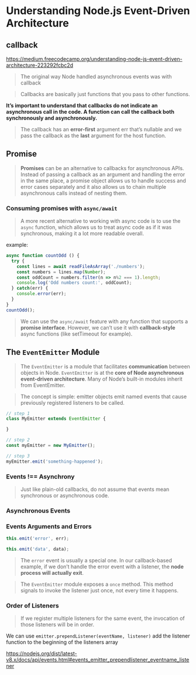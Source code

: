 # Understanding Node.js Event-Driven Architecture

## callback
https://medium.freecodecamp.org/understanding-node-js-event-driven-architecture-223292fcbc2d

> The original way Node handled asynchronous events was with callback

>Callbacks are basically just functions that you pass to other functions.

**It’s important to understand that callbacks do not indicate an asynchronous call in the code. A function can call the callback both synchronously and asynchronously.**

> The callback has an **error-first** argument err that’s nullable and we pass the callback as the **last** argument for the host function.


## Promise

> **Promises** can be an alternative to callbacks for asynchronous APIs. Instead of passing a callback as an argument and handling the error in the same place, a promise object allows us to handle success and error cases separately and it also allows us to chain multiple asynchronous calls instead of nesting them.


### Consuming promises with `async/await`

> A more recent alternative to working with async code is to use the `async` function, which allows us to treat async code as if it was synchronous, making it a lot more readable overall.

example:
``` javascript
async function countOdd () {
  try {
    const lines = await readFileAsArray('./numbers');
    const numbers = lines.map(Number);
    const oddCount = numbers.filter(n => n%2 === 1).length;
    console.log('Odd numbers count:', oddCount);
  } catch(err) {
    console.error(err);
  }
}
countOdd();
```

> We can use the `async/await` feature with any function that supports a **promise interface**. However, we can’t use it with **callback-style** async functions (like setTimeout for example).



## The `EventEmitter` Module

> The `EventEmitter` is a module that facilitates **communication** between objects in Node. `EventEmitter` is at the **core of Node asynchronous event-driven architecture**. Many of Node’s built-in modules inherit from EventEmitter.

> The concept is simple: emitter objects emit named events that cause previously registered listeners to be called.

``` javascript
// step 1
class MyEmitter extends EventEmitter {

}

// step 2
const myEmitter = new MyEmitter();

// step 3
myEmitter.emit('something-happened');

```

### Events !== Asynchrony

> Just like plain-old callbacks, do not assume that events mean synchronous or asynchronous code.

### Asynchronous Events

### Events Arguments and Errors

``` javascript
this.emit('error', err);

this.emit('data', data);
```

> The `error` event is usually a special one. In our callback-based example, if we don’t handle the error event with a listener, the **node process will actually exit**.

> The `EventEmitter` module exposes a `once` method. This method signals to invoke the listener just once, not every time it happens.


### Order of Listeners
> If we register multiple listeners for the same event, the invocation of those listeners will be in order. 

We can use `emitter.prependListener(eventName, listener)` add the listener function to the beginning of the listeners array

https://nodejs.org/dist/latest-v8.x/docs/api/events.html#events_emitter_prependlistener_eventname_listener

